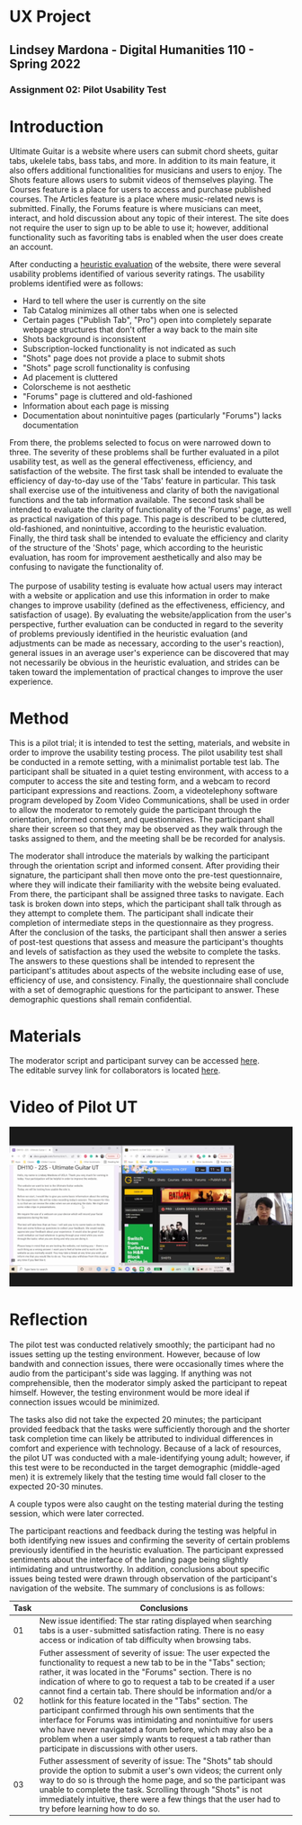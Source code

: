 # UX Project
## Lindsey Mardona - Digital Humanities 110 - Spring 2022
### Assignment 02: Pilot Usability Test

# Introduction #
Ultimate Guitar is a website where users can submit chord sheets, guitar tabs, ukelele tabs, bass tabs, and more. In addition to its main feature, it also offers additional functionalities for musicians and users to enjoy. The Shots feature allows users to submit videos of themselves playing. The Courses feature is a place for users to access and purchase published courses. The Articles feature is a place where music-related news is submitted. Finally, the Forums feature is where musicians can meet, interact, and hold discussion about any topic of their interest. The site does not require the user to sign up to be able to use it; however, additional functionality such as favoriting tabs is enabled when the user does create an account.

After conducting a [heuristic evaluation](https://github.com/lindseymardona/22s-dh110/blob/main/heuristics/evaluation.md) of the website, there were several usability problems identified of various severity ratings. The usability problems identified were as follows:
- Hard to tell where the user is currently on the site
- Tab Catalog minimizes all other tabs when one is selected
- Certain pages ("Publish Tab", "Pro") open into completely separate webpage structures that don't offer a way back to the main site
- Shots background is inconsistent
- Subscription-locked functionality is not indicated as such
- "Shots" page does not provide a place to submit shots
- "Shots" page scroll functionality is confusing
- Ad placement is cluttered
- Colorscheme is not aesthetic
- "Forums" page is cluttered and old-fashioned
- Information about each page is missing
- Documentation about nonintuitive pages (particularly "Forums") lacks documentation

From there, the problems selected to focus on were narrowed down to three. The severity of these problems shall be further evaluated in a pilot usability test, as well as the general effectiveness, efficiency, and satisfaction of the website. The first task shall be intended to evaluate the efficiency of day-to-day use of the 'Tabs' feature in particular. This task shall exercise use of the intuitiveness and clarity of both the navigational functions and the tab information available. The second task shall be intended to evaluate the clarity of functionality of the 'Forums' page, as well as practical navigation of this page. This page is described to be cluttered, old-fashioned, and nonintuitive, according to the heuristic evaluation. Finally, the third task shall be intended to evaluate the efficiency and clarity of the structure of the 'Shots' page, which according to the heuristic evaluation, has room for improvement aesthetically and also may be confusing to navigate the functionality of.
\
\
The purpose of usability testing is evaluate how actual users may interact with a website or application and use this information in order to make changes to improve usability (defined as the effectiveness, efficiency, and satisfaction of usage). By evaluating the website/application from the user's perspective, further evaluation can be conducted in regard to the severity of problems previously identified in the heuristic evaluation (and adjustments can be made as necessary, according to the user's reaction), general issues in an average user's experience can be discovered that may not necessarily be obvious in the heuristic evaluation, and strides can be taken toward the implementation of practical changes to improve the user experience.

# Method #
This is a pilot trial; it is intended to test the setting, materials, and website in order to improve the usability testing process. The pilot usability test shall be conducted in a remote setting, with a minimalist portable test lab. The participant shall be situated in a quiet testing environment, with access to a computer to access the site and testing form, and a webcam to record participant expressions and reactions. Zoom, a videotelephony software program developed by Zoom Video Communications, shall be used in order to allow the moderator to remotely guide the participant through the orientation, informed consent, and questionnaires. The participant shall share their screen so that they may be observed as they walk through the tasks assigned to them, and the meeting shall be be recorded for analysis. 

The moderator shall introduce the materials by walking the participant through the orientation script and informed consent. After providing their signature, the participant shall then move onto the pre-test questionnaire, where they will indicate their familiarity with the website being evaluated. From there, the participant shall be assigned three tasks to navigate. Each task is broken down into steps, which the participant shall talk through as they attempt to complete them. The participant shall indicate their completion of intermediate steps in the questionnaire as they progress. After the conclusion of the tasks, the participant shall then answer a series of post-test questions that assess and measure the participant's thoughts and levels of satisfaction as they used the website to complete the tasks. The answers to these questions shall be intended to represent the participant's attitudes about aspects of the website including ease of use, efficiency of use, and consistency. Finally, the questionnaire shall conclude with a set of demographic questions for the participant to answer. These demographic questions shall remain confidential.

# Materials #
The moderator script and participant survey can be accessed [here](https://docs.google.com/forms/d/e/1FAIpQLSd-DFG_bpyKe67cEwCsKAX9dfhpknoZEAk4cqNtAbB0BJXRNw/viewform).\
The editable survey link for collaborators is located [here](https://docs.google.com/forms/d/16XreIGjRd9fCsLH5bAqzKbV9CcU1L1pLqOHu5QVv47w/edit).

# Video of Pilot UT #
[![Pilot-UT](/pictures/pilot-ut.png)](https://www.youtube.com/embed/xz_8mPhnNmI)

# Reflection #
The pilot test was conducted relatively smoothly; the participant had no issues setting up the testing environment. However, because of low bandwith and connection issues, there were occasionally times where the audio from the participant's side was lagging. If anything was not comprehensible, then the moderator simply asked the participant to repeat himself. However, the testing environment would be more ideal if connection issues wcould be minimized.

The tasks also did not take the expected 20 minutes; the participant provided feedback that the tasks were sufficiently thorough and the shorter task completion time can likely be attributed to individual differences in comfort and experience with technology. Because of a lack of resources, the pilot UT was conducted with a male-identifying young adult; however, if this test were to be reconducted in the target demographic (middle-aged men) it is extremely likely that the testing time would fall closer to the expected 20-30 minutes. 

A couple typos were also caught on the testing material during the testing session, which were later corrected.

The participant reactions and feedback during the testing was helpful in both identifying new issues and confirming the severity of certain problems previously identified in the heuristic evaluation. The participant expressed sentiments about the interface of the landing page being slightly intimidating and untrustworthy. In addition, conclusions about specific issues being tested were drawn through observation of the participant's navigation of the website. The summary of conclusions is as follows:

**Task** | **Conclusions** 
-----------|--------------------
01 | New issue identified: The star rating displayed when searching tabs is a user-submitted satisfaction rating. There is no easy access or indication of tab difficulty when browsing tabs.
02 | Futher assessment of severity of issue: The user expected the functionality to request a new tab to be in the "Tabs" section; rather, it was located in the "Forums" section. There is no indication of where to go to request a tab to be created if a user cannot find a certain tab. There should be information and/or a hotlink for this feature located in the "Tabs" section. The participant confirmed through his own sentiments that the interface for Forums was intimidating and nonintuitive for users who have never navigated a forum before, which may also be a problem when a user simply wants to request a tab rather than participate in discussions with other users. 
03 | Futher assessment of severity of issue: The "Shots" tab should provide the option to submit a user's own videos; the current only way to do so is through the home page, and so the participant was unable to complete the task. Scrolling through "Shots" is not immediately intuitive, there were a few things that the user had to try before learning how to do so.
